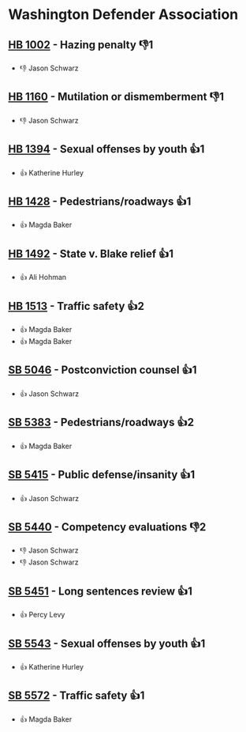 # Washington Defender Association

## [HB 1002](/bill/2023-24/hb/1002/) - Hazing penalty  👎1 
* 👎 Jason Schwarz

## [HB 1160](/bill/2023-24/hb/1160/) - Mutilation or dismemberment  👎1 
* 👎 Jason Schwarz

## [HB 1394](/bill/2023-24/hb/1394/) - Sexual offenses by youth 👍1  
* 👍 Katherine Hurley

## [HB 1428](/bill/2023-24/hb/1428/) - Pedestrians/roadways 👍1  
* 👍 Magda Baker

## [HB 1492](/bill/2023-24/hb/1492/) - State v. Blake relief 👍1  
* 👍 Ali Hohman

## [HB 1513](/bill/2023-24/hb/1513/) - Traffic safety 👍2  
* 👍 Magda Baker
* 👍 Magda Baker

## [SB 5046](/bill/2023-24/sb/5046/) - Postconviction counsel 👍1  
* 👍 Jason Schwarz

## [SB 5383](/bill/2023-24/sb/5383/) - Pedestrians/roadways 👍2  
* 👍 Magda Baker

## [SB 5415](/bill/2023-24/sb/5415/) - Public defense/insanity 👍1  
* 👍 Jason Schwarz

## [SB 5440](/bill/2023-24/sb/5440/) - Competency evaluations  👎2 
* 👎 Jason Schwarz
* 👎 Jason Schwarz

## [SB 5451](/bill/2023-24/sb/5451/) - Long sentences review 👍1  
* 👍 Percy Levy

## [SB 5543](/bill/2023-24/sb/5543/) - Sexual offenses by youth 👍1  
* 👍 Katherine Hurley

## [SB 5572](/bill/2023-24/sb/5572/) - Traffic safety 👍1  
* 👍 Magda Baker